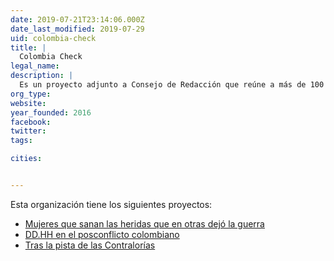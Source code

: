 ```yaml
---
date: 2019-07-21T23:14:06.000Z
date_last_modified: 2019-07-29
uid: colombia-check
title: |
  Colombia Check
legal_name: 
description: |
  Es un proyecto adjunto a Consejo de Redacción que reúne a más de 100 periodistas asociados en Colombia para promover el periodismo de investigación. El proyecto es una plataforma digital, abierta y colaborativa en la cual se publican artículos basados en la técnica de comprobación de hechos y datos.
org_type: 
website: 
year_founded: 2016
facebook: 
twitter: 
tags:

cities: 


---
```


Esta organización tiene los siguientes proyectos:

- [Mujeres que sanan las heridas que en otras dejó la guerra](/proyectos/mujeres-sanan-heridas)
- [DD.HH en el posconflicto colombiano](/proyectos/ddhh-posconflicto)
- [Tras la pista de las Contralorías](/proyectos/contralorias)

